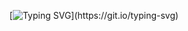 <div align="center">
  
 [![Typing SVG](https://readme-typing-svg.demolab.com?font=Consolas&weight=700&size=25&duration=7000&pause=1000&color=202027&center=true&vCenter=true&multiline=true&repeat=false&width=460&height=80&lines=%F0%9F%91%8B+Welcome+to+watchstep's+GitHub!;I'm+Interested+%E2%AD%90+in+ML+%26+Mobile!)](https://git.io/typing-svg)
  
</div>
